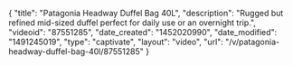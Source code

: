 {
    "title": "Patagonia Headway Duffel Bag 40L",
    "description": "Rugged but refined mid-sized duffel perfect for daily use or an overnight trip.",
    "videoid": "87551285",
    "date_created": "1452020990",
    "date_modified": "1491245019",
    "type": "captivate",
    "layout": "video",
    "url": "\/v\/patagonia-headway-duffel-bag-40l\/87551285"
}